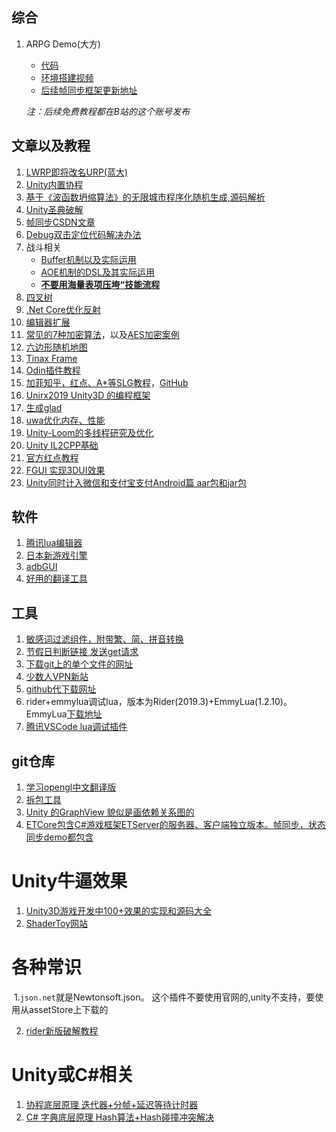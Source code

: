 ## 综合

1. ARPG Demo(大方)

   * [代码](https://github.com/JiepengTan/LockstepEngine_ARPGDemo)
   * [环境搭建视频](https://www.bilibili.com/video/av64460304/)
   * [后续帧同步框架更新地址](https://github.com/JiepengTan/LockstepEngine)

   *注：后续免费教程都在B站的这个账号发布*

## 文章以及教程

1. [LWRP即将改名URP(蓝大)](https://connect.unity.com/p/zou-jin-lwrp-universal-rp-de-shi-jie?tdsourcetag=s_pcqq_aiomsg )
2. [Unity内置协程](http://www.manew.com/thread-102065-1-1.html)
3. [基于《波函数坍缩算法》的无限城市程序化随机生成,源码解析](https://www.jianshu.com/p/1c4aea05d434)
4. [Unity圣典破解]( http://www.ceeger.com/forum/read.php?tid=23396)
5. [帧同步CSDN文章](https://blog.csdn.net/nxshow/article/list/1?t=1&)
6. [Debug双击定位代码解决办法](https://blog.csdn.net/qq_37776196/article/details/85324348?tdsourcetag=s_pcqq_aiomsg#commentBox)
7. 战斗相关
   * [Buffer机制以及实际运用](https://bbs.gameres.com/forum.php?mod=viewthread&tid=215027)
   * [AOE机制的DSL及其实际运用](https://bbs.gameres.com/forum.php?mod=viewthread&tid=225054)
   * [**不要用海量表项压垮“技能流程**](https://bbs.gameres.com/forum.php?mod=viewthread&tid=229210)
8. [四叉树](http://www.lsngo.net/2018/01/20/unity_quadtreescenemanage/?qunqxq=isdjn3%A1%AE&okbcfe=omqvk1)
9. [.Net Core优化反射](http://url.cn/5oQZ7LJ)
10. [编辑器扩展]( https://anchan828.github.io/editor-manual/web/part2-beginner.html)
11. [常见的7种加密算法](https://blog.csdn.net/baidu_22254181/article/details/82594072)，以及[AES加密案例](https://blog.csdn.net/baidu_22254181/article/details/82594072)
12. [六边形随机地图](https://zhuanlan.zhihu.com/p/51927203)
13. [Tinax Frame](https://tinax.corala.space/#/api/system/vfs/vfs)
14. [Odin插件教程](https://www.jianshu.com/p/f1b27e85bc35)
15. [加菲知乎，红点、A*等SLG教程](https://zhuanlan.zhihu.com/c_1127597546046042112)，[GitHub](https://github.com/GarfieldJiang/UnityGameWheels.Core/tree/master/Core/RedDot)
16. [Unirx2019 Unity3D 的编程框架](https://mp.weixin.qq.com/mp/homepage?__biz=MzU3ODgxOTczNg==&hid=1&sn=37ba748cde7609ec3c8b2919f840564d&scene=18#wechat_redirect)
17. [生成glad](https://glad.dav1d.de/generated/tmp9svooTglad/)
18. [uwa优化内存、性能](https://blog.uwa4d.com/archives/Index.html?tdsourcetag=s_pcqq_aiomsg)
19. [Unity-Loom的多线程研究及优化](https://blog.csdn.net/wlz1992614/article/details/52326881)
20. [Unity IL2CPP基础](https://blog.csdn.net/final5788/article/details/100183528)
21. [官方红点教程](https://mp.weixin.qq.com/s/dLRiH3p_Pl9r5bQHOEAApg)
22. [FGUI 实现3DUI效果](https://blog.csdn.net/wangjiangrong/article/details/96429081)
23. [Unity同时计入微信和支付宝支付Android篇 aar包和jar包](https://blog.csdn.net/songyu_95/article/details/88248350)

## 软件

1. [腾讯lua编辑器](https://luaperfect.net/article/Download/)
2. [日本新游戏引擎](http://xenko.com/)
3. [adbGUI](https://www.52pojie.cn/forum.php?mod=viewthread&tid=648257&tdsourcetag=s_pcqq_aiomsg)
4. [好用的翻译工具](https://www.deepl.com/translator)

## 工具

1. [敏感词过滤组件，附带繁、简、拼音转换](https://github.com/toolgood/ToolGood.Words)
2. [节假日判断链接 发送get请求](http://www.easybots.cn/api/holiday.php?d=20200324)
3. [下载git上的单个文件的网址](https://minhaskamal.github.io/DownGit/#/home)
4. [少数人VPN新站](https://xn--gmqz83awjh.cc/user)
5. [github代下载网址](https://g.widora.cn/)
6. rider+emmylua调试lua，版本为Rider(2019.3)+EmmyLua(1.2.10)。EmmyLua[下载地址](https://plugins.jetbrains.com/plugin/9768-emmylua/versions)
7. [腾讯VSCode lua调试插件](https://github.com/Tencent/LuaPanda.git)

## git仓库

1. [学习opengl中文翻译版](https://learnopengl-cn.readthedocs.io/zh/latest/)
2. [拆包工具](https://github.com/mafaca/UtinyRipper?tdsourcetag=s_pcqq_aiomsg)
3. [Unity 的GraphView 貌似是画依赖关系图的](https://github.com/Unity-Harry/Unity-AssetDependencyGraph?tdsourcetag=s_pcqq_aiomsg)
4. [ETCore包含C#游戏框架ETServer的服务器、客户端独立版本。帧同步，状态同步demo都包含](https://github.com/roubingcode/ETCore)

# Unity牛逼效果

1. [Unity3D游戏开发中100+效果的实现和源码大全](https://mp.weixin.qq.com/s?__biz=MzUxMDM3MTYwNQ==&mid=2247487026&idx=1&sn=442efa67e68f323aaa2e2077f80ecce9&chksm=f902bc48ce75355ed8fd99975c1964c3e38455ad6ba36086be7e8cb6ea2797e973b05cafda85&mpshare=1&scene=1&srcid=0514C68iFb56x6tMbCW8N8fG&sharer_sharetime=1589440720519&sharer_shareid=50500a25b9f806f57cc83fcbdca79bb7&key=fac323af831455810d934f32430e2391a9c77e66d73a8bb10a5c2b8b763466a7cd67ab640eff7ec098f90701bf17638ba4d2795b001f85368574a193499bd9f8efeec3dde94d3bf1df03cbe971f49c23&ascene=1&uin=MjM2MzQ4Mjk4MA%3D%3D&devicetype=Windows+7+x64&version=62090070&lang=zh_CN&exportkey=Ac0IU9BdPmLP7K9Zfn%2B7zo0%3D&pass_ticket=ZSkbzIqEbBEmNjYxioFAIKakLh%2BezH45KzKmKXFq1pFVWfaiz5e2mTf5JxG67tNk)
2. [ShaderToy网站](https://www.shadertoy.com/)

# 各种常识
​	1.`json.net`就是Newtonsoft.json。 这个插件不要使用官网的,unity不支持，要使用从assetStore上下载的

2. [rider新版破解教程](https://zhile.io/2018/08/17/jetbrains-license-server-crack.html)

# Unity或C#相关

1. [协程底层原理 迭代器+分帧+延迟等待计时器](https://www.cnblogs.com/yespi/p/9847533.html#case1--%E5%88%86%E5%B8%A7)
2. [C# 字典底层原理 Hash算法+Hash碰撞冲突解决](https://www.cnblogs.com/InCerry/p/10325290.html)

